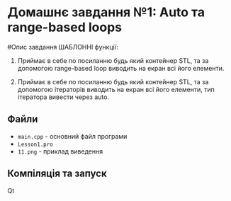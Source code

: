 # Домашнє завдання №1: Auto та range-based loops

#Опис завдання
ШАБЛОННІ функції:
1) Приймає в себе по посиланню будь який контейнер STL, та за допомогою range-based loop
   виводить на екран всі його елементи.

2) Приймає в себе по посиланню будь який контейнер STL, та за допомогою ітераторів виводить
   на екран всі його елементи, тип ітератора вивести через auto.

## Файли
- `main.cpp` - основний файл програми
- `Lesson1.pro`
- `11.png` - приклад виведення

## Компіляція та запуск
Qt
